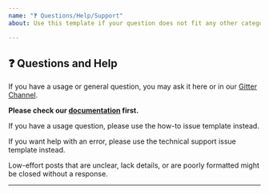 ```yaml
---
name: "❓ Questions/Help/Support"
about: Use this template if your question does not fit any other category.

---
```


## ❓ Questions and Help

If you have a usage or general question, you may ask it here or in our [Gitter Channel](https://gitter.im/azavea/raster-vision). 

**Please check our [documentation](https://docs.rastervision.io/en/latest/index.html) first.**

If you have a usage question, please use the how-to issue template instead.

If you want help with an error, please use the technical support issue template instead.

Low-effort posts that are unclear, lack details, or are poorly formatted might be closed without a response.

---
<!-- Your question goes here. Please provide enough context that your use case and problem can be understood. -->
